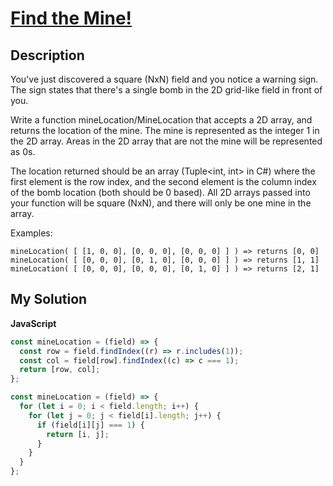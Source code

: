 # [Find the Mine!](https://www.codewars.com/kata/528d9adf0e03778b9e00067e)

## Description

You've just discovered a square (NxN) field and you notice a warning sign. The sign states that there's a single bomb in the 2D grid-like field in front of you.

Write a function mineLocation/MineLocation that accepts a 2D array, and returns the location of the mine. The mine is represented as the integer 1 in the 2D array. Areas in the 2D array that are not the mine will be represented as 0s.

The location returned should be an array (Tuple<int, int> in C#) where the first element is the row index, and the second element is the column index of the bomb location (both should be 0 based). All 2D arrays passed into your function will be square (NxN), and there will only be one mine in the array.

Examples:

```
mineLocation( [ [1, 0, 0], [0, 0, 0], [0, 0, 0] ] ) => returns [0, 0]
mineLocation( [ [0, 0, 0], [0, 1, 0], [0, 0, 0] ] ) => returns [1, 1]
mineLocation( [ [0, 0, 0], [0, 0, 0], [0, 1, 0] ] ) => returns [2, 1]
```

## My Solution

**JavaScript**

```js
const mineLocation = (field) => {
  const row = field.findIndex((r) => r.includes(1));
  const col = field[row].findIndex((c) => c === 1);
  return [row, col];
};
```

```js
const mineLocation = (field) => {
  for (let i = 0; i < field.length; i++) {
    for (let j = 0; j < field[i].length; j++) {
      if (field[i][j] === 1) {
        return [i, j];
      }
    }
  }
};
```
